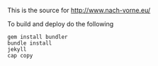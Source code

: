 This is the source for http://www.nach-vorne.eu/

To build and deploy do the following

    gem install bundler
    bundle install
    jekyll
    cap copy
